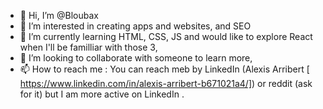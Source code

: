 - 👋 Hi, I’m @Bloubax
- 👀 I’m interested in creating apps and websites, and SEO
- 🌱 I’m currently learning HTML, CSS, JS and would like to explore React when I'll be familliar with those 3,
- 💞️ I’m looking to collaborate with someone to learn more,
- 📫 How to reach me : You can reach meb by LinkedIn (Alexis Arribert  [ https://www.linkedin.com/in/alexis-arribert-b671021a4/]) or reddit (ask for it) but I am more active on LinkedIn .

<!---
Bloubax/Bloubax is a ✨ special ✨ repository because its `README.md` (this file) appears on your GitHub profile.
You can click the Preview link to take a look at your changes.
--->
